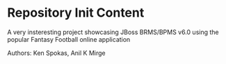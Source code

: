 Repository Init Content
=======================
A very insteresting project showcasing JBoss BRMS/BPMS v6.0 using the popular Fantasy Football online application

Authors: Ken Spokas, Anil K Mirge
